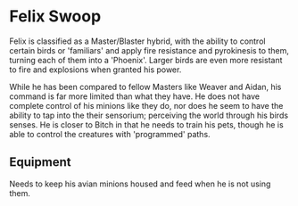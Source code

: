 # Felix Swoop
Felix is classified as a Master/Blaster hybrid, with the ability to control certain birds or 'familiars' and apply fire resistance and pyrokinesis to them, turning each of them into a 'Phoenix'. Larger birds are even more resistant to fire and explosions when granted his power.

While he has been compared to fellow Masters like Weaver and Aidan, his command is far more limited than what they have. He does not have complete control of his minions like they do, nor does he seem to have the ability to tap into the their sensorium; perceiving the world through his birds senses. He is closer to Bitch in that he needs to train his pets, though he is able to control the creatures with 'programmed' paths.

## Equipment
Needs to keep his avian minions housed and feed when he is not using them.
